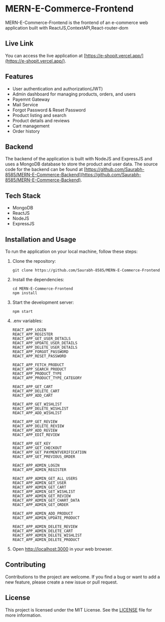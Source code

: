 # MERN-E-Commerce-Frontend

MERN-E-Commerce-Frontend is the frontend of an e-commerce web application built with ReactJS,ContextAPI,React-router-dom

## Live Link

You can access the live application at [https://e-shopit.vercel.app/](https://e-shopit.vercel.app/).

## Features

- User authentication and authorization(JWT)
- Admin dashboard for managing products, orders, and users
- Payemnt Gateway
- Mail Service
- Forgot Password & Reset Password
- Product listing and search
- Product details and reviews
- Cart management
- Order history 


## Backend

The backend of the application is built with NodeJS and ExpressJS and uses a MongoDB database to store the product and user data. The source code for the backend can be found at [https://github.com/Saurabh-8585/MERN-E-Commerce-Backend](https://github.com/Saurabh-8585/MERN-E-Commerce-Backend).

## Tech Stack

- MongoDB
- ReactJS
- NodeJS
- ExpressJS

## Installation and Usage

To run the application on your local machine, follow these steps:

1. Clone the repository:

   ```
   git clone https://github.com/Saurabh-8585/MERN-E-Commerce-Frontend
   ```

2. Install the dependencies:

   ```
   cd MERN-E-Commerce-Frontend
   npm install
   ```

3. Start the development server:

   ```
   npm start
   ```
4. .env variables:

   ```
   REACT_APP_LOGIN
   REACT_APP_REGISTER
   REACT_APP_GET_USER_DETAILS
   REACT_APP_UPDATE_USER_DETAILS
   REACT_APP_DELETE_USER_DETAILS
   REACT_APP_FORGOT_PASSWORD
   REACT_APP_RESET_PASSWORD

   REACT_APP_FETCH_PRODUCT
   REACT_APP_SEARCH_PRODUCT
   REACT_APP_PRODUCT_TYPE
   REACT_APP_PRODUCT_TYPE_CATEGORY

   REACT_APP_GET_CART
   REACT_APP_DELETE_CART
   REACT_APP_ADD_CART

   REACT_APP_GET_WISHLIST
   REACT_APP_DELETE_WISHLIST
   REACT_APP_ADD_WISHLIST

   REACT_APP_GET_REVIEW
   REACT_APP_DELETE_REVIEW
   REACT_APP_ADD_REVIEW
   REACT_APP_EDIT_REVIEW

   REACT_APP_GET_KEY
   REACT_APP_GET_CHECKOUT  
   REACT_APP_GET_PAYMENTVERIFICATION
   REACT_APP_GET_PREVIOUS_ORDER

   REACT_APP_ADMIN_LOGIN
   REACT_APP_ADMIN_REGISTER

   REACT_APP_ADMIN_GET_ALL_USERS
   REACT_APP_ADMIN_GET_USER
   REACT_APP_ADMIN_GET_CART
   REACT_APP_ADMIN_GET_WISHLIST
   REACT_APP_ADMIN_GET_REVIEW
   REACT_APP_ADMIN_GET_CHART_DATA
   REACT_APP_ADMIN_GET_ORDER

   REACT_APP_ADMIN_ADD_PRODUCT   
   REACT_APP_ADMIN_UPDATE_PRODUCT

   REACT_APP_ADMIN_DELETE_REVIEW
   REACT_APP_ADMIN_DELETE_CART
   REACT_APP_ADMIN_DELETE_WISHLIST
   REACT_APP_ADMIN_DELETE_PRODUCT
   ```
5. Open [http://localhost:3000](http://localhost:3000) in your web browser.

## Contributing

Contributions to the project are welcome. If you find a bug or want to add a new feature, please create a new issue or pull request.

## License

This project is licensed under the MIT License. See the [LICENSE](LICENSE) file for more information.
